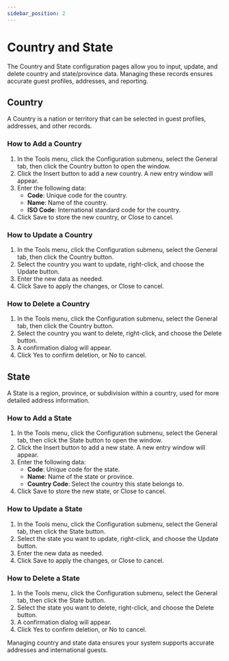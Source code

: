 ```yaml
---
sidebar_position: 2
---
```


# Country and State

The Country and State configuration pages allow you to input, update, and delete country and state/province data. Managing these records ensures accurate guest profiles, addresses, and reporting.

## Country

A Country is a nation or territory that can be selected in guest profiles, addresses, and other records.

### How to Add a Country

1. In the Tools menu, click the Configuration submenu, select the General tab, then click the Country button to open the window.
2. Click the Insert button to add a new country. A new entry window will appear.
3. Enter the following data:
   - **Code**: Unique code for the country.
   - **Name**: Name of the country.
   - **ISO Code**: International standard code for the country.
4. Click Save to store the new country, or Close to cancel.

### How to Update a Country

1. In the Tools menu, click the Configuration submenu, select the General tab, then click the Country button.
2. Select the country you want to update, right-click, and choose the Update button.
3. Enter the new data as needed.
4. Click Save to apply the changes, or Close to cancel.

### How to Delete a Country

1. In the Tools menu, click the Configuration submenu, select the General tab, then click the Country button.
2. Select the country you want to delete, right-click, and choose the Delete button.
3. A confirmation dialog will appear.
4. Click Yes to confirm deletion, or No to cancel.

## State

A State is a region, province, or subdivision within a country, used for more detailed address information.

### How to Add a State

1. In the Tools menu, click the Configuration submenu, select the General tab, then click the State button to open the window.
2. Click the Insert button to add a new state. A new entry window will appear.
3. Enter the following data:
   - **Code**: Unique code for the state.
   - **Name**: Name of the state or province.
   - **Country Code**: Select the country this state belongs to.
4. Click Save to store the new state, or Close to cancel.

### How to Update a State

1. In the Tools menu, click the Configuration submenu, select the General tab, then click the State button.
2. Select the state you want to update, right-click, and choose the Update button.
3. Enter the new data as needed.
4. Click Save to apply the changes, or Close to cancel.

### How to Delete a State

1. In the Tools menu, click the Configuration submenu, select the General tab, then click the State button.
2. Select the state you want to delete, right-click, and choose the Delete button.
3. A confirmation dialog will appear.
4. Click Yes to confirm deletion, or No to cancel.

Managing country and state data ensures your system supports accurate addresses and international guests.
